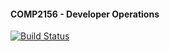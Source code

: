 #### COMP2156 - Developer Operations

[![Build Status](https://app.travis-ci.com/omarsaifuddin/COMP2156.svg?branch=main)](https://app.travis-ci.com/omarsaifuddin/COMP2156)
